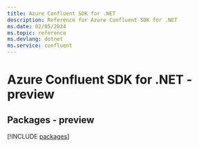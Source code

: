 ```yaml
---
title: Azure Confluent SDK for .NET
description: Reference for Azure Confluent SDK for .NET
ms.date: 02/05/2024
ms.topic: reference
ms.devlang: dotnet
ms.service: confluent
---
```

# Azure Confluent SDK for .NET - preview
## Packages - preview
[!INCLUDE [packages](confluent-index.md)]